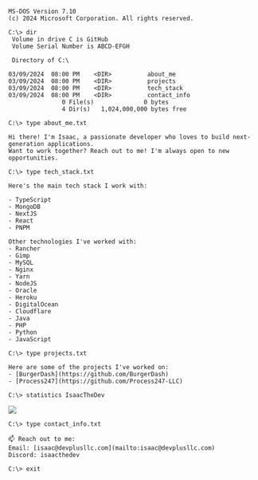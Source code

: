 ```
MS-DOS Version 7.10
(c) 2024 Microsoft Corporation. All rights reserved.
```

```
C:\> dir
 Volume in drive C is GitHub
 Volume Serial Number is ABCD-EFGH

 Directory of C:\

03/09/2024  08:00 PM    <DIR>          about_me
03/09/2024  08:00 PM    <DIR>          projects
03/09/2024  08:00 PM    <DIR>          tech_stack
03/09/2024  08:00 PM    <DIR>          contact_info
               0 File(s)              0 bytes
               4 Dir(s)   1,024,000,000 bytes free
```

```
C:\> type about_me.txt

Hi there! I'm Isaac, a passionate developer who loves to build next-generation applications.
Want to work together? Reach out to me! I'm always open to new opportunities.
```

```
C:\> type tech_stack.txt

Here's the main tech stack I work with:

- TypeScript
- MongoDB
- NextJS
- React
- PNPM

Other technologies I've worked with:
- Rancher
- Gimp
- MySQL
- Nginx
- Yarn
- NodeJS
- Oracle
- Heroku
- DigitalOcean
- Cloudflare
- Java
- PHP
- Python
- JavaScript

```

```
C:\> type projects.txt

Here are some of the projects I've worked on:
- [BurgerDash](https://github.com/BurgerDash)
- [Process247](https://github.com/Process247-LLC)

```

```
C:\> statistics IsaacTheDev
```
![](https://github-readme-streak-stats.herokuapp.com/?user=IsaacTheDev&theme=transparent&hide_border=true&mode=weekly&sideNums=adbac7&currStreakNum=adbac7&ring=adbac7&stoke=adbac7&fire=adbac7&background=2d333b&border_radius=6&currStreakLabel=adbac7&sideLabels=adbac7&dates=adbac7&card_width=1200)

```
C:\> type contact_info.txt

📫 Reach out to me:
Email: [isaac@devplusllc.com](mailto:isaac@devplusllc.com)
Discord: isaacthedev
```

```
C:\> exit
```
